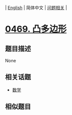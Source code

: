 
| [English](README_EN.md) | 简体中文 | [问题相关](QUESTION.md) |
# [0469. 凸多边形](https://leetcode-cn.com/problems/convex-polygon/)
## 题目描述
None
## 相关话题
- [数学](https://leetcode-cn.com/tag/math)
## 相似题目

